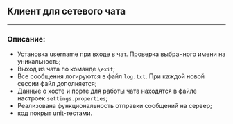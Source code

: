 ## Клиент для сетевого чата
____
### Описание:

- Установка username при входе в чат. Проверка выбранного имени на уникальность;
- Выход из чата по команде ```\exit```;
- Все сообщения логируются в файл ```log.txt```. При каждой новой сессии файл дополняется;
- Данные о хосте и порте для работы чата находятся в файле настроек ```settings.properties```;
- Реализована функциональность отправки сообщений на сервер;
- код покрыт unit-тестами.